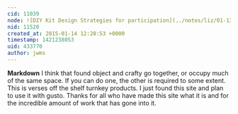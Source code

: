 ```yaml
---
cid: 11039
node: ![DIY Kit Design Strategies for participation](../notes/liz/01-13-2015/diy-kit-design-strategies-for-participation)
nid: 11520
created_at: 2015-01-14 12:20:53 +0000
timestamp: 1421238053
uid: 433770
author: jwms
---
```


**Markdown**  I think that found object and crafty go together, or occupy much of the same space. If you can do one, the other is required to some extent. This is verses off the shelf turnkey products. I just found this site and plan to use it with gusto. Thanks for all who have made this site what it is and for the incredible amount of work that has gone into it.